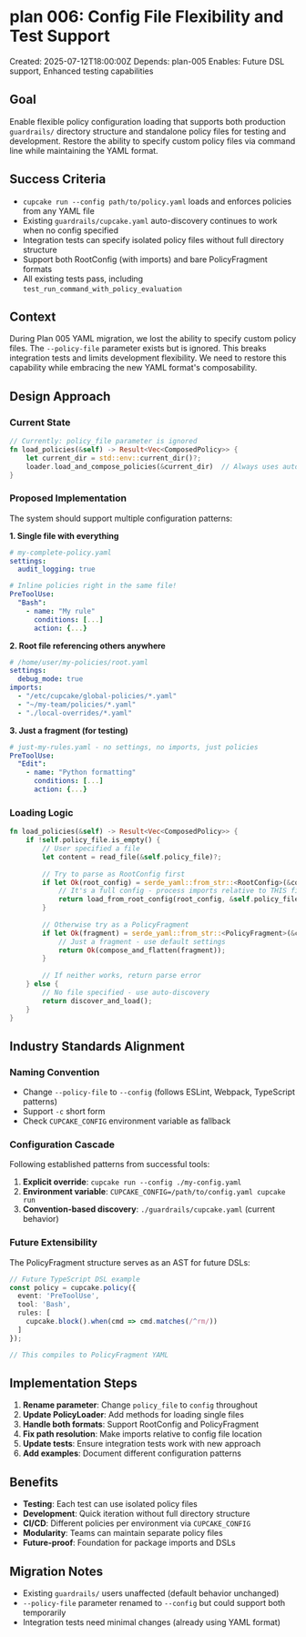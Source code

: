 # plan 006: Config File Flexibility and Test Support

Created: 2025-07-12T18:00:00Z
Depends: plan-005
Enables: Future DSL support, Enhanced testing capabilities

## Goal

Enable flexible policy configuration loading that supports both production `guardrails/` directory structure and standalone policy files for testing and development. Restore the ability to specify custom policy files via command line while maintaining the YAML format.

## Success Criteria

- `cupcake run --config path/to/policy.yaml` loads and enforces policies from any YAML file
- Existing `guardrails/cupcake.yaml` auto-discovery continues to work when no config specified
- Integration tests can specify isolated policy files without full directory structure
- Support both RootConfig (with imports) and bare PolicyFragment formats
- All existing tests pass, including `test_run_command_with_policy_evaluation`

## Context

During Plan 005 YAML migration, we lost the ability to specify custom policy files. The `--policy-file` parameter exists but is ignored. This breaks integration tests and limits development flexibility. We need to restore this capability while embracing the new YAML format's composability.

## Design Approach

### Current State
```rust
// Currently: policy_file parameter is ignored
fn load_policies(&self) -> Result<Vec<ComposedPolicy>> {
    let current_dir = std::env::current_dir()?;
    loader.load_and_compose_policies(&current_dir)  // Always uses auto-discovery
}
```

### Proposed Implementation
The system should support multiple configuration patterns:

**1. Single file with everything**
```yaml
# my-complete-policy.yaml
settings:
  audit_logging: true

# Inline policies right in the same file!
PreToolUse:
  "Bash":
    - name: "My rule"
      conditions: [...]
      action: {...}
```

**2. Root file referencing others anywhere**
```yaml
# /home/user/my-policies/root.yaml
settings:
  debug_mode: true
imports:
  - "/etc/cupcake/global-policies/*.yaml"
  - "~/my-team/policies/*.yaml"
  - "./local-overrides/*.yaml"
```

**3. Just a fragment (for testing)**
```yaml
# just-my-rules.yaml - no settings, no imports, just policies
PreToolUse:
  "Edit":
    - name: "Python formatting"
      conditions: [...]
      action: {...}
```

### Loading Logic
```rust
fn load_policies(&self) -> Result<Vec<ComposedPolicy>> {
    if !self.policy_file.is_empty() {
        // User specified a file
        let content = read_file(&self.policy_file)?;
        
        // Try to parse as RootConfig first
        if let Ok(root_config) = serde_yaml::from_str::<RootConfig>(&content) {
            // It's a full config - process imports relative to THIS file's location
            return load_from_root_config(root_config, &self.policy_file);
        }
        
        // Otherwise try as a PolicyFragment
        if let Ok(fragment) = serde_yaml::from_str::<PolicyFragment>(&content) {
            // Just a fragment - use default settings
            return Ok(compose_and_flatten(fragment));
        }
        
        // If neither works, return parse error
    } else {
        // No file specified - use auto-discovery
        return discover_and_load();
    }
}
```

## Industry Standards Alignment

### Naming Convention
- Change `--policy-file` to `--config` (follows ESLint, Webpack, TypeScript patterns)
- Support `-c` short form
- Check `CUPCAKE_CONFIG` environment variable as fallback

### Configuration Cascade
Following established patterns from successful tools:

1. **Explicit override**: `cupcake run --config ./my-config.yaml`
2. **Environment variable**: `CUPCAKE_CONFIG=/path/to/config.yaml cupcake run`
3. **Convention-based discovery**: `./guardrails/cupcake.yaml` (current behavior)

### Future Extensibility
The PolicyFragment structure serves as an AST for future DSLs:

```typescript
// Future TypeScript DSL example
const policy = cupcake.policy({
  event: 'PreToolUse',
  tool: 'Bash',
  rules: [
    cupcake.block().when(cmd => cmd.matches(/^rm/))
  ]
});

// This compiles to PolicyFragment YAML
```

## Implementation Steps

1. **Rename parameter**: Change `policy_file` to `config` throughout
2. **Update PolicyLoader**: Add methods for loading single files
3. **Handle both formats**: Support RootConfig and PolicyFragment
4. **Fix path resolution**: Make imports relative to config file location
5. **Update tests**: Ensure integration tests work with new approach
6. **Add examples**: Document different configuration patterns

## Benefits

- **Testing**: Each test can use isolated policy files
- **Development**: Quick iteration without full directory structure  
- **CI/CD**: Different policies per environment via `CUPCAKE_CONFIG`
- **Modularity**: Teams can maintain separate policy files
- **Future-proof**: Foundation for package imports and DSLs

## Migration Notes

- Existing `guardrails/` users unaffected (default behavior unchanged)
- `--policy-file` parameter renamed to `--config` but could support both temporarily
- Integration tests need minimal changes (already using YAML format)